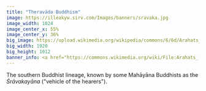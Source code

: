 ```yaml
---
title: "Theravāda Buddhism"
image: https://illeakyw.sirv.com/Images/banners/sravaka.jpg
image_width: 1024
image_center_x: 55%
image_center_y: 36%
big_image: https://upload.wikimedia.org/wikipedia/commons/6/6d/Arahats_-_Flickr_-_odako1.jpg
big_width: 1920
big_height: 1012
banner_info: <a href="https://commons.wikimedia.org/wiki/File:Arahats_-_Flickr_-_odako1.jpg">Koichi Oda</a>, <a href="https://creativecommons.org/licenses/by-sa/2.0">BY-SA 2.0</a>
---
```


The southern Buddhist lineage, known by some Mahāyāna Buddhists as the *Śrāvakayāna* ("vehicle of the hearers").

